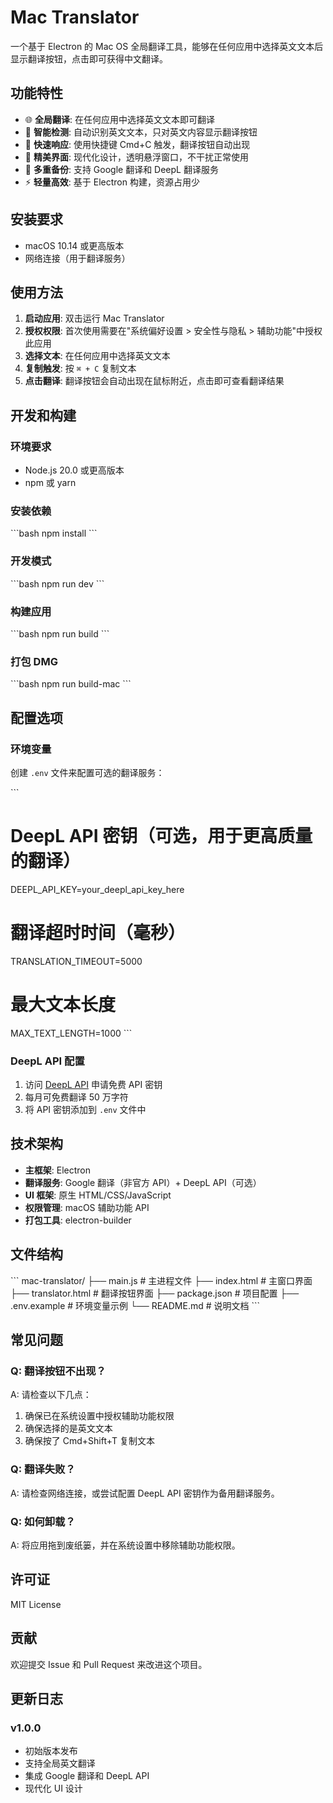 # Mac Translator

一个基于 Electron 的 Mac OS 全局翻译工具，能够在任何应用中选择英文文本后显示翻译按钮，点击即可获得中文翻译。

## 功能特性

- 🌐 **全局翻译**: 在任何应用中选择英文文本即可翻译
- 🎯 **智能检测**: 自动识别英文文本，只对英文内容显示翻译按钮
- 🚀 **快速响应**: 使用快捷键 Cmd+C 触发，翻译按钮自动出现
- 🎨 **精美界面**: 现代化设计，透明悬浮窗口，不干扰正常使用
- 🔄 **多重备份**: 支持 Google 翻译和 DeepL 翻译服务
- ⚡ **轻量高效**: 基于 Electron 构建，资源占用少

## 安装要求

- macOS 10.14 或更高版本
- 网络连接（用于翻译服务）

## 使用方法

1. **启动应用**: 双击运行 Mac Translator
2. **授权权限**: 首次使用需要在"系统偏好设置 > 安全性与隐私 > 辅助功能"中授权此应用
3. **选择文本**: 在任何应用中选择英文文本
4. **复制触发**: 按 `⌘ + C` 复制文本
5. **点击翻译**: 翻译按钮会自动出现在鼠标附近，点击即可查看翻译结果

## 开发和构建

### 环境要求

- Node.js 20.0 或更高版本
- npm 或 yarn

### 安装依赖

\`\`\`bash
npm install
\`\`\`

### 开发模式

\`\`\`bash
npm run dev
\`\`\`

### 构建应用

\`\`\`bash
npm run build
\`\`\`

### 打包 DMG

\`\`\`bash
npm run build-mac
\`\`\`

## 配置选项

### 环境变量

创建 `.env` 文件来配置可选的翻译服务：

\`\`\`
# DeepL API 密钥（可选，用于更高质量的翻译）
DEEPL_API_KEY=your_deepl_api_key_here

# 翻译超时时间（毫秒）
TRANSLATION_TIMEOUT=5000

# 最大文本长度
MAX_TEXT_LENGTH=1000
\`\`\`

### DeepL API 配置

1. 访问 [DeepL API](https://www.deepl.com/pro-api) 申请免费 API 密钥
2. 每月可免费翻译 50 万字符
3. 将 API 密钥添加到 `.env` 文件中

## 技术架构

- **主框架**: Electron
- **翻译服务**: Google 翻译（非官方 API）+ DeepL API（可选）
- **UI 框架**: 原生 HTML/CSS/JavaScript
- **权限管理**: macOS 辅助功能 API
- **打包工具**: electron-builder

## 文件结构

\`\`\`
mac-translator/
├── main.js              # 主进程文件
├── index.html           # 主窗口界面
├── translator.html      # 翻译按钮界面
├── package.json         # 项目配置
├── .env.example         # 环境变量示例
└── README.md           # 说明文档
\`\`\`

## 常见问题

### Q: 翻译按钮不出现？
A: 请检查以下几点：
1. 确保已在系统设置中授权辅助功能权限
2. 确保选择的是英文文本
3. 确保按了 Cmd+Shift+T 复制文本

### Q: 翻译失败？
A: 请检查网络连接，或尝试配置 DeepL API 密钥作为备用翻译服务。

### Q: 如何卸载？
A: 将应用拖到废纸篓，并在系统设置中移除辅助功能权限。

## 许可证

MIT License

## 贡献

欢迎提交 Issue 和 Pull Request 来改进这个项目。

## 更新日志

### v1.0.0
- 初始版本发布
- 支持全局英文翻译
- 集成 Google 翻译和 DeepL API
- 现代化 UI 设计

